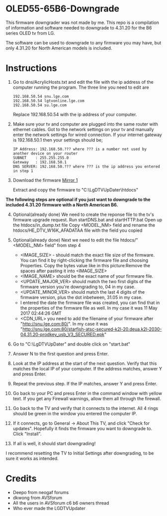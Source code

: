 # OLED55-65B6-Downgrade
This firmware downgrader was not made by me. This repo is a compilation of information and software needed to downgrade to 4.31.20 for the B6 series OLED tv from LG.

The software can be used to downgrade to any firmware you may have, but only 4.31.20 for North American models is included.

# Instructions

1. Go to dns/AcrylicHosts.txt and edit the file with the ip address of the computer running the program. 
   The three line you need to edit are
   ```
   192.168.50.54 snu.lge.com
   192.168.50.54 lgtvonline.lge.com
   192.168.50.54 su.lge.com 
   ```
   Replace 192.168.50.54 with the ip address of your computer.
2. Make sure your tv and computer are plugged into the same router with ethernet cables.
   Got to the network settings on your tv and manually enter the network settings for wired connection.
   If your internet gateway is 192.168.50.1 then your settings should be;
   ```
   IP Address: 192.168.50.??? where ??? is a number not used by another device on your router
   SUBNET    : 255.255.255.0
   Gateway   : 192.168.50.1
   DNS SERVER: 192.168.50.??? where ??? is the ip address you entered in step 1
   ```
3. Download the firmware 
   [Mirror 1](https://mega.nz/#!b0g3HaCK!1SAhfYg5n5Gpuuap1lNNS01w2wKexFNQ_ps97mTFZqs)
   
   Extract and copy the firmware to "C:\LgDTVUpDater\htdocs"

**The following steps are optional if you just want to downgrade to the included 4.31.20 firmware with a North American B6.**
   
4. Optional(already done) 
   We need to create the reponse file to the tv's firmware upgrade request.
   Run startDNS.bat and startHTTP.bat
   Open up the htdocs/in_dump.txt file
   Copy <MODEL_NM> field and rename the htdocs/HE_DTV_W16K_AFADATAA file with the field you copied
5. Optional(already done)
   Next we need to edit the file htdocs/"<MODEL_NM> field" from step 4
   
   * <IMAGE_SIZE> - should match the exact file size of the firmware. You can find it by right-clicking the firmware file and choosing      Properties. Copy the bytes value like in this picture:Remove the spaces after pasting it into <IMAGE_SIZE>
   * <IMAGE_NAME> should be the exact name of your firmware file.
   * <UPDATE_MAJOR_VER> should match the two first digits of the firmware version you're downgrading to, 04 in my case.
   * <UPDATE_MINOR_VER> should match the last 4 digits of the firmware version, plus the dot inbetween, 31.05 in my case.
   * <GMT> I entered the date the firmware file was created, you can find that in the properties of the firmware file as well. In my case it was 11 May 2017 02:44:26 GMT
   * <CDN_URL> you need to add the filename of your firmware after "http://snu.lge.com:80/". In my case it was "http://snu.lge.com:80/starfish-atsc-secured-k2l-20.deua.k2l-2030-04.31.20-prodkey_usb_V3_SECURED.epk"
  
6. Go to "C:\LgDTVUpDater" and double click on "start.bat"

7. Answer N to the first question and press Enter.

8. Look at the IP address at the start of the next question. Verify that this matches the local IP of your computer. If the address matches, answer Y and press Enter.

9. Repeat the previous step. If the IP matches, answer Y and press Enter.

10. Go back to your PC and press Enter in the command window with yellow text. If you get any Firewall warnings, allow them all through the firewall.

11. Go back to the TV and verify that it connects to the internet. All 4 rings should be green in the window you entered the computer IP.

12. If it connects, go to General -> About This TV, and click "Check for updates". Hopefully it finds the firmware you want to downgrade to. Click "Install".

13. If all is well, it should start downgrading!

I recommend resetting the TV to Initial Settings after downgrading, to be sure it works as intended.

# Credits
* Deepo from neogaf forums
* dkwong from AVSforum
* All the users in AVSforum c6 b6 owners thread
* Who ever made the LGDTVUpdater

